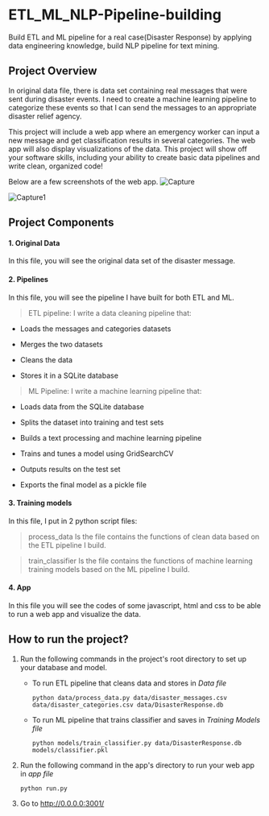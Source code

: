 # ETL_ML_NLP-Pipeline-building
Build ETL and ML pipeline for a real case(Disaster Response) by applying data engineering knowledge, build NLP pipeline for text mining.

## Project Overview
In original data file, there is data set containing real messages that were sent during disaster events. I need to create a 
machine learning pipeline to categorize these events so that I can send the messages to an appropriate disaster relief agency.

This project will include a web app where an emergency worker can input a new message and get classification results in several categories. The web app will also display visualizations of the data. This project will show off your software skills, including your ability to create basic data pipelines and write clean, organized code!

Below are a few screenshots of the web app.
![Capture](https://user-images.githubusercontent.com/36822899/56208621-dbeef980-6051-11e9-8950-85d6c0e80ccc.PNG)

![Capture1](https://user-images.githubusercontent.com/36822899/56208669-f4f7aa80-6051-11e9-82ca-071821a10f3d.PNG)

## Project Components
#### 1. Original Data
In this file, you will see the original data set of the disaster message.

#### 2. Pipelines
In this file, you will see the pipeline I have built for both ETL and ML.
> ETL pipeline:
I write a data cleaning pipeline that: 

* Loads the messages and categories datasets

* Merges the two datasets

* Cleans the data

* Stores it in a SQLite database

> ML Pipeline:
I write a machine learning pipeline that:

* Loads data from the SQLite database

* Splits the dataset into training and test sets

* Builds a text processing and machine learning pipeline

* Trains and tunes a model using GridSearchCV

* Outputs results on the test set

* Exports the final model as a pickle file

#### 3. Training models
In this file, I put in 2 python script files:

> process_data
Is the file contains the functions of clean data based on the ETL pipeline I build.

> train_classifier
Is the file contains the functions of machine learning training models based on the ML pipeline I build.

#### 4. App
In this file you will see the codes of some javascript, html and css to be able to run a web app and visualize the data.

## How to run the project?

1. Run the following commands in the project's root directory to set up your database and model.

    - To run ETL pipeline that cleans data and stores in *Data file*
    
        `python data/process_data.py data/disaster_messages.csv data/disaster_categories.csv data/DisasterResponse.db`
        
    - To run ML pipeline that trains classifier and saves in *Training Models file*
    
        `python models/train_classifier.py data/DisasterResponse.db models/classifier.pkl`

2. Run the following command in the app's directory to run your web app in *app file*

    `python run.py`

3. Go to http://0.0.0.0:3001/
